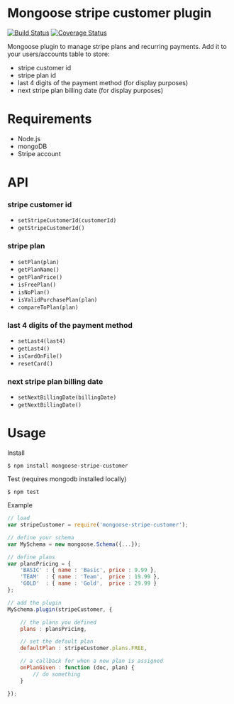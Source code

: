 # Mongoose stripe customer plugin

[![Build Status](https://travis-ci.org/AlexDisler/mongoose-stripe-customer.png)](https://travis-ci.org/AlexDisler/mongoose-stripe-customer)
[![Coverage Status](https://coveralls.io/repos/AlexDisler/mongoose-stripe-customer/badge.png)](https://coveralls.io/r/AlexDisler/mongoose-stripe-customer)

Mongoose plugin to manage stripe plans and recurring payments.
Add it to your users/accounts table to store:
- stripe customer id
- stripe plan id
- last 4 digits of the payment method (for display purposes)
- next stripe plan billing date (for display purposes)

# Requirements

* Node.js
* mongoDB
* Stripe account

# API

### stripe customer id

- ```setStripeCustomerId(customerId)```
- ```getStripeCustomerId()```

### stripe plan
- ```setPlan(plan)```
- ```getPlanName()```
- ```getPlanPrice()```
- ```isFreePlan()```
- ```isNoPlan()```
- ```isValidPurchasePlan(plan)```
- ```compareToPlan(plan)```

### last 4 digits of the payment method
- ```setLast4(last4)```
- ```getLast4()```
- ```isCardOnFile()```
- ```resetCard()```

### next stripe plan billing date
- ```setNextBillingDate(billingDate)```
- ```getNextBillingDate()```

# Usage

Install

    $ npm install mongoose-stripe-customer

Test (requires mongodb installed locally)

    $ npm test

Example

```js
// load
var stripeCustomer = require('mongoose-stripe-customer');

// define your schema
var MySchema = new mongoose.Schema({...});

// define plans
var plansPricing = {
    'BASIC' : { name : 'Basic', price : 9.99 },
    'TEAM'  : { name : 'Team',  price : 19.99 },
    'GOLD'  : { name : 'Gold',  price : 29.99 }
};

// add the plugin
MySchema.plugin(stripeCustomer, { 

    // the plans you defined
    plans : plansPricing,

    // set the default plan
    defaultPlan : stripeCustomer.plans.FREE,

    // a callback for when a new plan is assigned
    onPlanGiven : function (doc, plan) {
        // do something
    }

});
```
